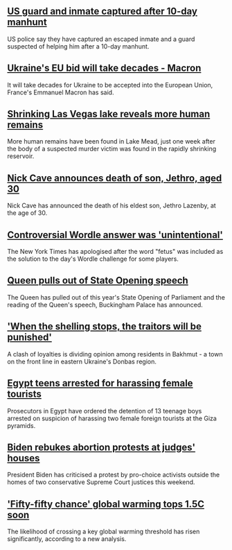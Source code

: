 ## [US guard and inmate captured after 10-day manhunt](https://www.bbc.com/news/world-us-canada-61388789)
US police say they have captured an escaped inmate and a guard suspected of helping him after a 10-day manhunt.
## [Ukraine's EU bid will take decades - Macron](https://www.bbc.com/news/world-europe-61383632)
It will take decades for Ukraine to be accepted into the European Union, France's Emmanuel Macron has said.
## [Shrinking Las Vegas lake reveals more human remains](https://www.bbc.com/news/world-us-canada-61385811)
More human remains have been found in Lake Mead, just one week after the body of a suspected murder victim was found in the rapidly shrinking reservoir. 
## [Nick Cave announces death of son, Jethro, aged 30](https://www.bbc.com/news/entertainment-arts-61383411)
Nick Cave has announced the death of his eldest son, Jethro Lazenby, at the age of 30.
## [Controversial Wordle answer was 'unintentional'](https://www.bbc.com/news/world-us-canada-61339177)
The New York Times has apologised after the word "fetus" was included as the solution to the day's Wordle challenge for some players.
## [Queen pulls out of State Opening speech](https://www.bbc.com/news/uk-61384527)
The Queen has pulled out of this year's State Opening of Parliament and the reading of the Queen's speech, Buckingham Palace has announced.
## ['When the shelling stops, the traitors will be punished'](https://www.bbc.com/news/world-europe-61372382)
A clash of loyalties is dividing opinion among residents in Bakhmut - a town on the front line in eastern Ukraine's Donbas region.
## [Egypt teens arrested for harassing female tourists](https://www.bbc.com/news/world-middle-east-61378507)
Prosecutors in Egypt have ordered the detention of 13 teenage boys arrested on suspicion of harassing two female foreign tourists at the Giza pyramids.
## [Biden rebukes abortion protests at judges' houses](https://www.bbc.com/news/world-us-canada-61382289)
President Biden has criticised a protest by pro-choice activists outside the homes of two conservative Supreme Court justices this weekend.
## ['Fifty-fifty chance' global warming tops 1.5C soon](https://www.bbc.com/news/science-environment-61383391)
The likelihood of crossing a key global warming threshold has risen significantly, according to a new analysis.
